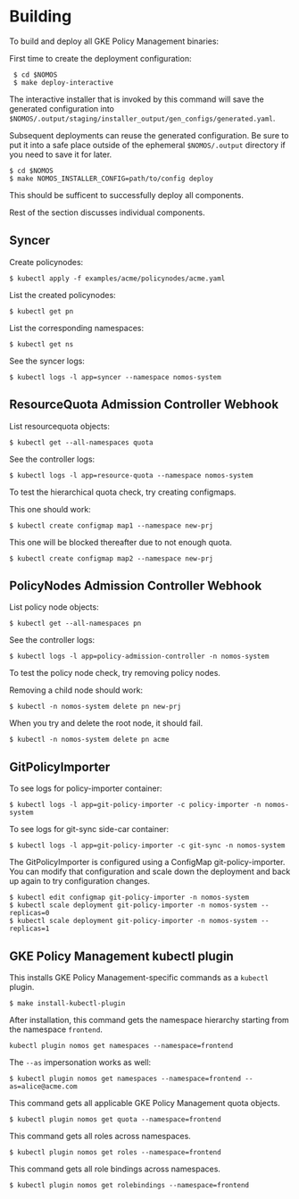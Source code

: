 # Building

To build and deploy all GKE Policy Management binaries:

First time to create the deployment configuration:

```console
 $ cd $NOMOS
 $ make deploy-interactive
```

The interactive installer that is invoked by this command will save the
generated configuration into
`$NOMOS/.output/staging/installer_output/gen_configs/generated.yaml`.

Subsequent deployments can reuse the generated configuration. Be sure to put it
into a safe place outside of the ephemeral `$NOMOS/.output` directory if you
need to save it for later.

```console
$ cd $NOMOS
$ make NOMOS_INSTALLER_CONFIG=path/to/config deploy
```

This should be sufficent to successfully deploy all components.

Rest of the section discusses individual components.

## Syncer

Create policynodes:

```console
$ kubectl apply -f examples/acme/policynodes/acme.yaml
```

List the created policynodes:

```console
$ kubectl get pn
```

List the corresponding namespaces:

```console
$ kubectl get ns
```

See the syncer logs:

```console
$ kubectl logs -l app=syncer --namespace nomos-system
```

## ResourceQuota Admission Controller Webhook

List resourcequota objects:

```console
$ kubectl get --all-namespaces quota
```

See the controller logs:

```console
$ kubectl logs -l app=resource-quota --namespace nomos-system
```

To test the hierarchical quota check, try creating configmaps.

This one should work:

```console
$ kubectl create configmap map1 --namespace new-prj
```

This one will be blocked thereafter due to not enough quota.

```console
$ kubectl create configmap map2 --namespace new-prj
```

## PolicyNodes Admission Controller Webhook

List policy node objects:

```console
$ kubectl get --all-namespaces pn
```

See the controller logs:

```console
$ kubectl logs -l app=policy-admission-controller -n nomos-system
```

To test the policy node check, try removing policy nodes.

Removing a child node should work:

```console
$ kubectl -n nomos-system delete pn new-prj
```

When you try and delete the root node, it should fail.

```console
$ kubectl -n nomos-system delete pn acme
```

## GitPolicyImporter

To see logs for policy-importer container:

```console
$ kubectl logs -l app=git-policy-importer -c policy-importer -n nomos-system
```

To see logs for git-sync side-car container:

```console
$ kubectl logs -l app=git-policy-importer -c git-sync -n nomos-system
```

The GitPolicyImporter is configured using a ConfigMap git-policy-importer. You
can modify that configuration and scale down the deployment and back up again to
try configuration changes.

```console
$ kubectl edit configmap git-policy-importer -n nomos-system
$ kubectl scale deployment git-policy-importer -n nomos-system --replicas=0
$ kubectl scale deployment git-policy-importer -n nomos-system --replicas=1
```

## GKE Policy Management kubectl plugin

This installs GKE Policy Management-specific commands as a `kubectl` plugin.

```console
$ make install-kubectl-plugin
```

After installation, this command gets the namespace hierarchy starting from the
namespace `frontend`.

```console
kubectl plugin nomos get namespaces --namespace=frontend
```

The `--as` impersonation works as well:

```console
$ kubectl plugin nomos get namespaces --namespace=frontend --as=alice@acme.com
```

This command gets all applicable GKE Policy Management quota objects.

```console
$ kubectl plugin nomos get quota --namespace=frontend
```

This command gets all roles across namespaces.

```console
$ kubectl plugin nomos get roles --namespace=frontend
```

This command gets all role bindings across namespaces.

```console
$ kubectl plugin nomos get rolebindings --namespace=frontend
```
